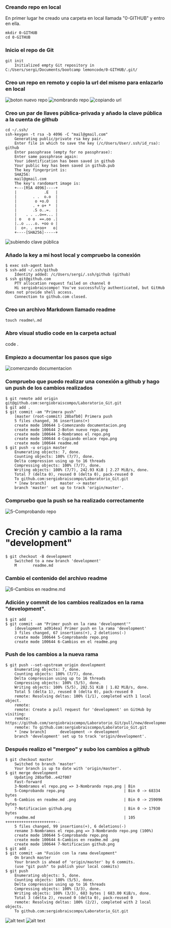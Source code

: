 ### Creando repo en local
En primer lugar he creado una carpeta en local llamada "0-GITHUB" y entro en ella.

```
mkdir 0-GITHUB
cd 0-GITHUB
```

### Inicio el repo de Git
```
git init
    Initialized empty Git repository in C:/Users/sergi/Documents/bootcamp lemoncode/0-GITHUB/.git/
```


### Creo un repo en remoto y copio la url del mismo para enlazarlo en local
![boton nuevo repo](<images/2-Boton nuevo repo.png>)
![nombrando repo](<images/3-Nombrando repo.png>)
![copiando url](<images/4-Copiando enlace repo.png>)

### Creo un par de llaves pública-privada y añado la clave pública a la cuenta de github
```
cd ~/.ssh/
ssh-keygen -t rsa -b 4096 -C "mail@gmail.com"
    Generating public/private rsa key pair.
    Enter file in which to save the key (/c/Users/User/.ssh/id_rsa): github
    Enter passphrase (empty for no passphrase):
    Enter same passphrase again:
    Your identification has been saved in github
    Your public key has been saved in github.pub
    The key fingerprint is:
    SHA256:
    mail@gmail.com
    The key's randomart image is:
    +---[RSA 4096]----+
    |            .E   |
    |       . .  o.o  |
    |        o +o.O   |
    |       . + o+ *  |
    |       .S o..=.  |
    |    . . ..o==... |
    | o   o o  ==.oo .|
    |..o ....o. +oo o |
    |  o+. . o+oo+   o|
    +----[SHA256]-----+

```
![subiendo clave pública](<images/4.1-Copiando clave a github.png>)

### Añado la key a mi host local y compruebo la conexión
```
$ exec ssh-agent bash
$ ssh-add ~/.ssh/github
    Identity added: /c/Users/sergi/.ssh/github (github)
$ ssh git@github.com
    PTY allocation request failed on channel 0
    Hi sergiobraiscompo! You've successfully authenticated, but GitHub does not provide shell access.
    Connection to github.com closed.
```

### Creo un archivo Markdown llamado readme
```
touch readme\.md
```

### Abro visual studio code en la carpeta actual
code .

### Empiezo a documentar los pasos que sigo
![comenzando documentacion](<images/1-Comenzando documentacion.png>)

### Compruebo que puedo realizar una conexión a github y hago un push de los cambios realizados
```
$ git remote add origin git@github.com:sergiobraiscompo/Laboratorio_Git.git
$ git add .
$ git commit -am "Primera push"
    [master (root-commit) 28bafb0] Primera push
    5 files changed, 36 insertions(+)
    create mode 100644 1-Comenzando documentacion.png
    create mode 100644 2-Boton nuevo repo.png
    create mode 100644 3-Nombramos el repo.png
    create mode 100644 4-Copiando enlace repo.png
    create mode 100644 readme.md
$ git push -u origin master
    Enumerating objects: 7, done.
    Counting objects: 100% (7/7), done.
    Delta compression using up to 16 threads
    Compressing objects: 100% (7/7), done.
    Writing objects: 100% (7/7), 242.93 KiB | 2.27 MiB/s, done.
    Total 7 (delta 0), reused 0 (delta 0), pack-reused 0
    To github.com:sergiobraiscompo/Laboratorio_Git.git
    * [new branch]      master -> master
    branch 'master' set up to track 'origin/master'.
```

### Compruebo que la push se ha realizado correctamente
![5-Comprobando repo](<images/5-Comprobando repo.png>)

# Creción y cambio a la rama "development" 
```
$ git checkout -B development
    Switched to a new branch 'development'
    M       readme.md
```

### Cambio el contenido del archivo readme
![6-Cambios en readme.md](<images/6-Cambios en readme.md.png>)

### Adición y commit de los cambios realizados en la rama "development".
```
$ git add  .
$ git commit -am "Primer push en la rama 'development'"
    [development ad914ea] Primer push en la rama 'development'
    3 files changed, 67 insertions(+), 2 deletions(-)
    create mode 100644 5-Comprobando repo.png
    create mode 100644 6-Cambios en el readme.png
```

### Push de los cambios a la nueva rama
```
$ git push --set-upstream origin development
    Enumerating objects: 7, done.
    Counting objects: 100% (7/7), done.
    Delta compression using up to 16 threads
    Compressing objects: 100% (5/5), done.
    Writing objects: 100% (5/5), 282.51 KiB | 1.82 MiB/s, done.
    Total 5 (delta 1), reused 0 (delta 0), pack-reused 0
    remote: Resolving deltas: 100% (1/1), completed with 1 local object.
    remote:
    remote: Create a pull request for 'development' on GitHub by visiting:
    remote: https://github.com/sergiobraiscompo/Laboratorio_Git/pull/new/development
    remote: To github.com:sergiobraiscompo/Laboratorio_Git.git
    * [new branch]      development -> development
    branch 'development' set up to track 'origin/development'.
```

### Después realizo el "mergeo" y subo los cambios a github
```
$ git checkout master
    Switched to branch 'master'
    Your branch is up to date with 'origin/master'.
$ git merge development
    Updating 28bafb0..e42f007
    Fast-forward
    3-Nombramos el repo.png => 3-Nombrando repo.png | Bin
    5-Comprobando repo.png                          | Bin 0 -> 68334 bytes
    6-Cambios en readme.md .png                     | Bin 0 -> 259096 bytes
    7-Notificacion github.png                       | Bin 0 -> 17930 bytes
    readme.md                                       | 105 ++++++++++++++++++++++--
    5 files changed, 99 insertions(+), 6 deletions(-)
    rename 3-Nombramos el repo.png => 3-Nombrando repo.png (100%)
    create mode 100644 5-Comprobando repo.png
    create mode 100644 6-Cambios en readme.md .png
    create mode 100644 7-Notificacion github.png
$ git add .
$ git commit -am "Fusión con la rama development"
    On branch master
    Your branch is ahead of 'origin/master' by 6 commits.
    (use "git push" to publish your local commits)
$ git push
    Enumerating objects: 5, done.
    Counting objects: 100% (5/5), done.
    Delta compression using up to 16 threads
    Compressing objects: 100% (3/3), done.
    Writing objects: 100% (3/3), 683 bytes | 683.00 KiB/s, done.
    Total 3 (delta 2), reused 0 (delta 0), pack-reused 0
    remote: Resolving deltas: 100% (2/2), completed with 2 local objects.
    To github.com:sergiobraiscompo/Laboratorio_Git.git
```

![alt text](<images/7-Notificacion github.png>)
![alt text](<images/8-mergeado subido a github.png>)